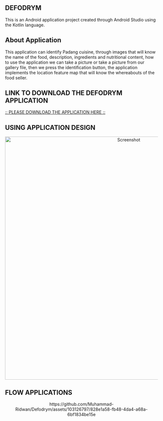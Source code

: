 ## DEFODRYM
This is an Android application project created through Android Studio using the Kotlin language.

## About Application
This application can identify Padang cuisine, through images that will know the name of the food, description, ingredients and nutritional content, how to use the application we can take a picture or take a picture from our gallery file, then we press the identification button, the application implements the location feature map that will know the whereabouts of the food seller.

## LINK TO DOWNLOAD THE DEFODRYM APPLICATION
[:: PLEASE DOWNLOAD THE APPLICATION HERE ::](https://drive.google.com/file/d/1fc_EYuyDerCrBccawN7JLLl4l5FcGQTN/view?usp=sharing)

## USING APPLICATION DESIGN
<div align="center">
  <img width="800" alt="Screenshot" src="https://github.com/Muhammad-Ridwan/Defodrym/assets/103126797/51c7fd16-cd26-42d8-8808-73c88bfd7679">
</div>

## FLOW APPLICATIONS
<div align="center">
https://github.com/Muhammad-Ridwan/Defodrym/assets/103126797/828e1a58-fb48-4da4-a68a-6bf1834be15e
</div>
